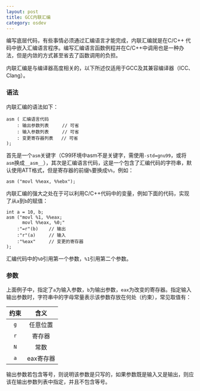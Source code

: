 ```yaml
---
layout: post
title: GCC内联汇编
category: osdev
---
```

编写底层代码，有些事情必须通过汇编语言才能完成，内联汇编就是在C/C++
代码中嵌入汇编语言程序。编写汇编语言函数例程并在C/C++中调用也是一种办法，但是内敛的方式甚至省去了函数调用的负担。

内联汇编是与编译器高度相关的，以下所述仅适用于GCC及其兼容编译器（ICC、Clang）。

### 语法

内联汇编的语法如下：

~~~ {.c}
asm ( 汇编语言代码
    : 输出参数列表     // 可省
    : 输入参数列表     // 可省
    : 变更寄存器列表   // 可省
);
~~~

首先是一个`asm`关键字（C99环境中asm不是关键字，需使用`-std=gnu99`，或将`asm`换成`__asm__`），其次是汇编语言代码，这是一个包含了汇编代码的字符串，默认使用ATT格式，但是寄存器的前缀`%`要换成`%%`，例如：

~~~ {.c}
asm ("movl %%eax, %%ebx");
~~~

内联汇编的强大之处在于可以利用C/C++代码中的变量，例如下面的代码，实现了从`a`到`b`的赋值：

~~~ {.c}
int a = 10, b;
asm ("movl %1, %%eax;
      movl %%eax, %0;"
    :"=r"(b)    // 输出
    :"r"(a)     // 输入
    :"%eax"     // 变更的寄存器
);
~~~

汇编代码中的`%0`引用第一个参数，`%1`引用第二个参数。

### 参数

上面例子中，指定了`a`为输入参数，`b`为输出参数，`eax`为改变的寄存器。指定输入输出参数时，字符串中的字母常量表示该参数存放在何处（约束），常见取值有：

| 约束 | 含义 |
|:----:|:----:|
| `g` | 任意位置 |
| `r` | 寄存器 |
| `N` | 常数 |
| `a` | eax寄存器 |

输出参数若包含等号，则说明该参数是只写的，如果参数既是输入又是输出，则应该在输出参数列表中指定，并且不包含等号。

